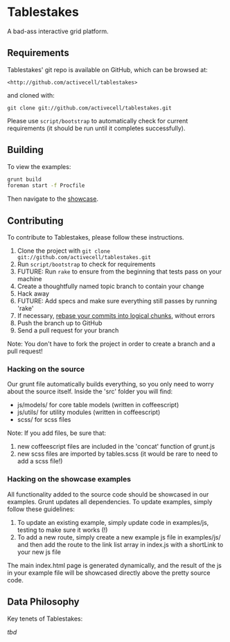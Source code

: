 # Tablestakes 

A bad-ass interactive grid platform.

## Requirements

Tablestakes' git repo is available on GitHub, which can be browsed at:

    <http://github.com/activecell/tablestakes>

and cloned with:

    git clone git://github.com/activecell/tablestakes.git

Please use `script/bootstrap` to automatically check for current requirements (it should be run until it completes successfully).

## Building

To view the examples:
``` bash
grunt build
foreman start -f Procfile
```

Then navigate to the [showcase](http://localhost:5000).

## Contributing

To contribute to Tablestakes, please follow these instructions.

1. Clone the project with `git clone git://github.com/activecell/tablestakes.git`
1. Run `script/bootstrap` to check for requirements
1. FUTURE: Run `rake` to ensure from the beginning that tests pass on your machine
1. Create a thoughtfully named topic branch to contain your change
1. Hack away
1. FUTURE: Add specs and make sure everything still passes by running 'rake'
1. If necessary, [rebase your commits into logical chunks](https://help.github.com/articles/interactive-rebase), without errors
1. Push the branch up to GitHub
1. Send a pull request for your branch

Note: You don't have to fork the project in order to create a branch and a pull request!

### Hacking on the source

Our grunt file automatically builds everything, so you only need to worry about the source itself. Inside the 'src' folder you will find:

* js/models/ for core table models (written in coffeescript)
* js/utils/ for utility modules (written in coffeescript)
* scss/ for scss files

Note: If you add files, be sure that:

1. new coffeescript files are included in the 'concat' function of grunt.js
1. new scss files are imported by tables.scss (it would be rare to need to add a scss file!)

### Hacking on the showcase examples

All functionality added to the source code should be showcased in our examples. Grunt updates all dependencies. To update examples, simply follow these guidelines:

1. To update an existing example, simply update code in examples/js, testing to make sure it works (!)
1. To add a new route, simply create a new example js file in examples/js/ and then add the route to the link list array in index.js with a shortLink to your new js file

The main index.html page is generated dynamically, and the result of the js in your example file will be showcased directly above the pretty source code.

## Data Philosophy 

Key tenets of Tablestakes:

*tbd*